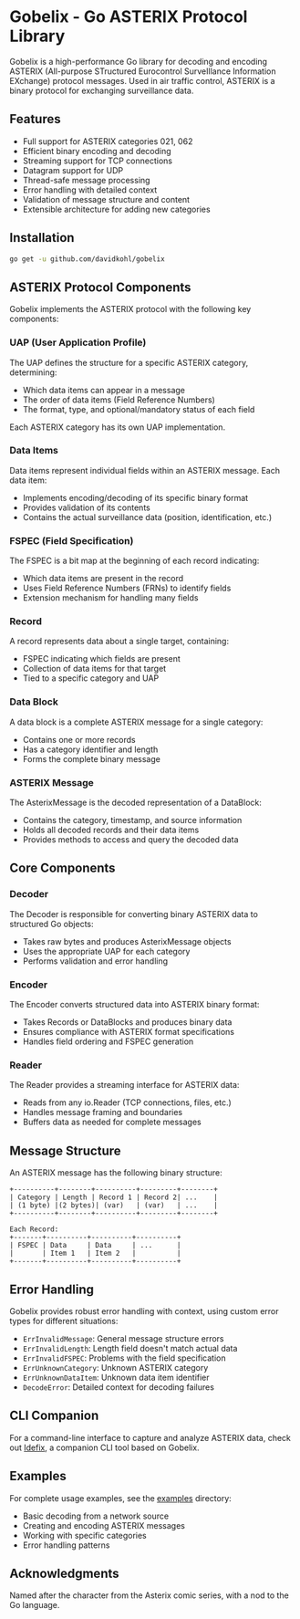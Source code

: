 # Gobelix - Go ASTERIX Protocol Library

Gobelix is a high-performance Go library for decoding and encoding ASTERIX (All-purpose STructured Eurocontrol SurveIllance Information EXchange) protocol messages. Used in air traffic control, ASTERIX is a binary protocol for exchanging surveillance data.

## Features

- Full support for ASTERIX categories 021, 062
- Efficient binary encoding and decoding
- Streaming support for TCP connections
- Datagram support for UDP
- Thread-safe message processing
- Error handling with detailed context
- Validation of message structure and content
- Extensible architecture for adding new categories

## Installation

```bash
go get -u github.com/davidkohl/gobelix
```

## ASTERIX Protocol Components

Gobelix implements the ASTERIX protocol with the following key components:

### UAP (User Application Profile)

The UAP defines the structure for a specific ASTERIX category, determining:
- Which data items can appear in a message
- The order of data items (Field Reference Numbers)
- The format, type, and optional/mandatory status of each field

Each ASTERIX category has its own UAP implementation.

### Data Items

Data items represent individual fields within an ASTERIX message. Each data item:
- Implements encoding/decoding of its specific binary format
- Provides validation of its contents
- Contains the actual surveillance data (position, identification, etc.)

### FSPEC (Field Specification)

The FSPEC is a bit map at the beginning of each record indicating:
- Which data items are present in the record
- Uses Field Reference Numbers (FRNs) to identify fields
- Extension mechanism for handling many fields

### Record

A record represents data about a single target, containing:
- FSPEC indicating which fields are present
- Collection of data items for that target
- Tied to a specific category and UAP

### Data Block

A data block is a complete ASTERIX message for a single category:
- Contains one or more records
- Has a category identifier and length
- Forms the complete binary message

### ASTERIX Message

The AsterixMessage is the decoded representation of a DataBlock:
- Contains the category, timestamp, and source information
- Holds all decoded records and their data items
- Provides methods to access and query the decoded data

## Core Components

### Decoder

The Decoder is responsible for converting binary ASTERIX data to structured Go objects:
- Takes raw bytes and produces AsterixMessage objects
- Uses the appropriate UAP for each category
- Performs validation and error handling

### Encoder

The Encoder converts structured data into ASTERIX binary format:
- Takes Records or DataBlocks and produces binary data
- Ensures compliance with ASTERIX format specifications
- Handles field ordering and FSPEC generation

### Reader

The Reader provides a streaming interface for ASTERIX data:
- Reads from any io.Reader (TCP connections, files, etc.)
- Handles message framing and boundaries
- Buffers data as needed for complete messages

## Message Structure

An ASTERIX message has the following binary structure:

```
+----------+--------+----------+---------+--------+
| Category | Length | Record 1 | Record 2| ...    |
| (1 byte) |(2 bytes)| (var)   | (var)   | ...    |
+----------+--------+----------+---------+--------+

Each Record:
+-------+----------+----------+----------+
| FSPEC | Data     | Data     | ...      |
|       | Item 1   | Item 2   |          |
+-------+----------+----------+----------+
```

## Error Handling

Gobelix provides robust error handling with context, using custom error types for different situations:

- `ErrInvalidMessage`: General message structure errors
- `ErrInvalidLength`: Length field doesn't match actual data
- `ErrInvalidFSPEC`: Problems with the field specification
- `ErrUnknownCategory`: Unknown ASTERIX category
- `ErrUnknownDataItem`: Unknown data item identifier
- `DecodeError`: Detailed context for decoding failures

## CLI Companion

For a command-line interface to capture and analyze ASTERIX data, check out [Idefix](https://github.com/davidkohl/geobelix/idefix), a companion CLI tool based on Gobelix.

## Examples

For complete usage examples, see the [examples](./examples) directory:

- Basic decoding from a network source
- Creating and encoding ASTERIX messages
- Working with specific categories
- Error handling patterns

## Acknowledgments

Named after the character from the Asterix comic series, with a nod to the Go language.